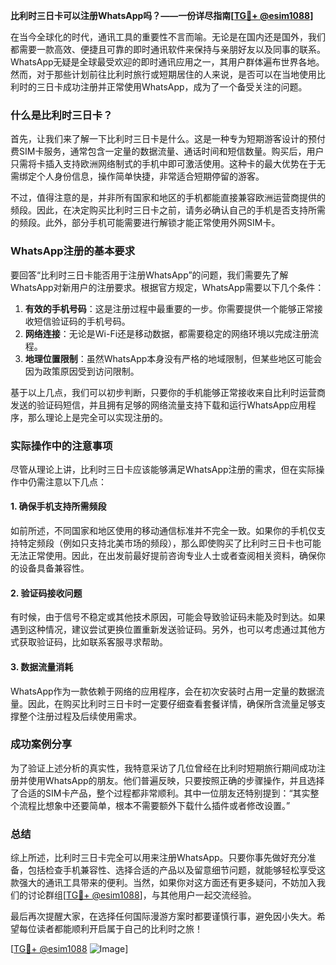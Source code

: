 **比利时三日卡可以注册WhatsApp吗？——一份详尽指南[[TG💪+ @esim1088](https://t.me/s/esim1088)]**

在当今全球化的时代，通讯工具的重要性不言而喻。无论是在国内还是国外，我们都需要一款高效、便捷且可靠的即时通讯软件来保持与亲朋好友以及同事的联系。WhatsApp无疑是全球最受欢迎的即时通讯应用之一，其用户群体遍布世界各地。然而，对于那些计划前往比利时旅行或短期居住的人来说，是否可以在当地使用比利时的三日卡成功注册并正常使用WhatsApp，成为了一个备受关注的问题。

### 什么是比利时三日卡？

首先，让我们来了解一下比利时三日卡是什么。这是一种专为短期游客设计的预付费SIM卡服务，通常包含一定量的数据流量、通话时间和短信数量。购买后，用户只需将卡插入支持欧洲网络制式的手机中即可激活使用。这种卡的最大优势在于无需绑定个人身份信息，操作简单快捷，非常适合短期停留的游客。

不过，值得注意的是，并非所有国家和地区的手机都能直接兼容欧洲运营商提供的频段。因此，在决定购买比利时三日卡之前，请务必确认自己的手机是否支持所需的频段。此外，部分手机可能需要进行解锁才能正常使用外网SIM卡。

### WhatsApp注册的基本要求

要回答“比利时三日卡能否用于注册WhatsApp”的问题，我们需要先了解WhatsApp对新用户的注册要求。根据官方规定，WhatsApp需要以下几个条件：

1. **有效的手机号码**：这是注册过程中最重要的一步。你需要提供一个能够正常接收短信验证码的手机号码。
2. **网络连接**：无论是Wi-Fi还是移动数据，都需要稳定的网络环境以完成注册流程。
3. **地理位置限制**：虽然WhatsApp本身没有严格的地域限制，但某些地区可能会因为政策原因受到访问限制。

基于以上几点，我们可以初步判断，只要你的手机能够正常接收来自比利时运营商发送的验证码短信，并且拥有足够的网络流量支持下载和运行WhatsApp应用程序，那么理论上是完全可以实现注册的。

### 实际操作中的注意事项

尽管从理论上讲，比利时三日卡应该能够满足WhatsApp注册的需求，但在实际操作中仍需注意以下几点：

#### 1. 确保手机支持所需频段
如前所述，不同国家和地区使用的移动通信标准并不完全一致。如果你的手机仅支持特定频段（例如只支持北美市场的频段），那么即使购买了比利时三日卡也可能无法正常使用。因此，在出发前最好提前咨询专业人士或者查阅相关资料，确保你的设备具备兼容性。

#### 2. 验证码接收问题
有时候，由于信号不稳定或其他技术原因，可能会导致验证码未能及时到达。如果遇到这种情况，建议尝试更换位置重新发送验证码。另外，也可以考虑通过其他方式获取验证码，比如联系客服寻求帮助。

#### 3. 数据流量消耗
WhatsApp作为一款依赖于网络的应用程序，会在初次安装时占用一定量的数据流量。因此，在购买比利时三日卡时一定要仔细查看套餐详情，确保所含流量足够支撑整个注册过程及后续使用需求。

### 成功案例分享

为了验证上述分析的真实性，我特意采访了几位曾经在比利时短期旅行期间成功注册并使用WhatsApp的朋友。他们普遍反映，只要按照正确的步骤操作，并且选择了合适的SIM卡产品，整个过程都非常顺利。其中一位朋友还特别提到：“其实整个流程比想象中还要简单，根本不需要额外下载什么插件或者修改设置。”

### 总结

综上所述，比利时三日卡完全可以用来注册WhatsApp。只要你事先做好充分准备，包括检查手机兼容性、选择合适的产品以及留意细节问题，就能够轻松享受这款强大的通讯工具带来的便利。当然，如果你对这方面还有更多疑问，不妨加入我们的讨论群组[[TG💪+ @esim1088](https://t.me/s/esim1088)]，与其他用户一起交流经验。

最后再次提醒大家，在选择任何国际漫游方案时都要谨慎行事，避免因小失大。希望每位读者都能顺利开启属于自己的比利时之旅！

[[TG💪+ @esim1088](https://t.me/s/esim1088) ![Image](https://i.postimg.cc/4NQfJmqS/Snipaste-2025-05-13-00-14-12.png)]